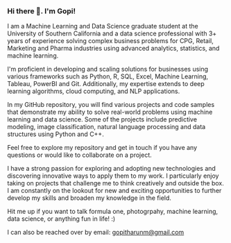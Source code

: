 ### Hi there 👋. I'm Gopi!

I am a Machine Learning and Data Science graduate student at the University of Southern California and a data science professional with 3+ years of experience solving complex business problems for CPG, Retail, Marketing and Pharma industries using advanced analytics, statistics, and machine learning.

I'm proficient in developing and scaling solutions for businesses using various frameworks such as Python, R, SQL, Excel, Machine Learning, Tableau, PowerBI and Git. Additionally, my expertise extends to deep learning algorithms, cloud computing, and NLP applications.

In my GitHub repository, you will find various projects and code samples that demonstrate my ability to solve real-world problems using machine learning and data science. Some of the projects include  predictive modeling, image classification, natural language processing and data structures using Python and C++. 

Feel free to explore my repository and get in touch if you have any questions or would like to collaborate on a project.

I have a strong passion for exploring and adopting new technologies and discovering innovative ways to apply them to my work. I particularly enjoy taking on projects that challenge me to think creatively and outside the box. I am constantly on the lookout for new and exciting opportunities to further develop my skills and broaden my knowledge in the field.

Hit me up if you want to talk formula one, photogrpahy, machine learning, data science, or anything fun in life! :)

I can also be reached over by email: gopitharunm@gmail.com

